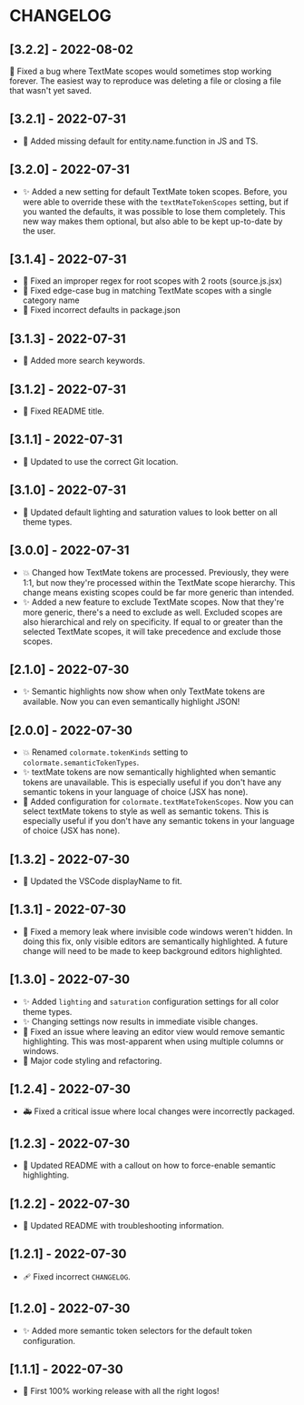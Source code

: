 # CHANGELOG

## [3.2.2] - 2022-08-02
🐛 Fixed a bug where TextMate scopes would sometimes stop working forever. The easiest way to reproduce was deleting a file or closing a file that wasn't yet saved.

## [3.2.1] - 2022-07-31
- 🐛 Added missing default for entity.name.function in JS and TS.

## [3.2.0] - 2022-07-31
- ✨ Added a new setting for default TextMate token scopes. Before, you were able to override these with the `textMateTokenScopes` setting, but if you wanted the defaults, it was possible to lose them completely. This new way makes them optional, but also able to be kept up-to-date by the user.

## [3.1.4] - 2022-07-31
- 🐛 Fixed an improper regex for root scopes with 2 roots (source.js.jsx)
- 🐛 Fixed edge-case bug in matching TextMate scopes with a single category name
- 🐛 Fixed incorrect defaults in package.json

## [3.1.3] - 2022-07-31
- 🔧 Added more search keywords.

## [3.1.2] - 2022-07-31
- 📝 Fixed README title.

## [3.1.1] - 2022-07-31
- 🔧 Updated to use the correct Git location.

## [3.1.0] - 2022-07-31
- 💄 Updated default lighting and saturation values to look better on all theme types.

## [3.0.0] - 2022-07-31
- 💥 Changed how TextMate tokens are processed. Previously, they were 1:1, but now they're processed within the TextMate scope hierarchy. This change means existing scopes could be far more generic than intended.
- ✨ Added a new feature to exclude TextMate scopes. Now that they're more generic, there's a need to exclude as well. Excluded scopes are also hierarchical and rely on specificity. If equal to or greater than the selected TextMate scopes, it will take precedence and exclude those scopes.

## [2.1.0] - 2022-07-30
- ✨ Semantic highlights now show when only TextMate tokens are available. Now you can even semantically highlight JSON!

## [2.0.0] - 2022-07-30
- 💥 Renamed `colormate.tokenKinds` setting to `colormate.semanticTokenTypes`.
- ✨ textMate tokens are now semantically highlighted when semantic tokens are unavailable. This is especially useful if you don't have any semantic tokens in your language of choice (JSX has none).
- 🔧 Added configuration for `colormate.textMateTokenScopes`. Now you can select textMate tokens to style as well as semantic tokens. This is especially useful if you don't have any semantic tokens in your language of choice (JSX has none).

## [1.3.2] - 2022-07-30
- 🔧 Updated the VSCode displayName to fit.

## [1.3.1] - 2022-07-30
- 🐛 Fixed a memory leak where invisible code windows weren't hidden. In doing this fix, only visible editors are semantically highlighted. A future change will need to be made to keep background editors highlighted.

## [1.3.0] - 2022-07-30

- ✨ Added `lighting` and `saturation` configuration settings for all color theme types.
- ✨ Changing settings now results in immediate visible changes.
- 🐛 Fixed an issue where leaving an editor view would remove semantic highlighting. This was most-apparent when using multiple columns or windows.
- 🎨 Major code styling and refactoring.

## [1.2.4] - 2022-07-30

- 🚑 Fixed a critical issue where local changes were incorrectly packaged.

## [1.2.3] - 2022-07-30

- 📝 Updated README with a callout on how to force-enable semantic highlighting.

## [1.2.2] - 2022-07-30

- 📝 Updated README with troubleshooting information.

## [1.2.1] - 2022-07-30

- 🩹 Fixed incorrect `CHANGELOG`.

## [1.2.0] - 2022-07-30

- ✨ Added more semantic token selectors for the default token configuration.

## [1.1.1] - 2022-07-30

- 🎉 First 100% working release with all the right logos!
